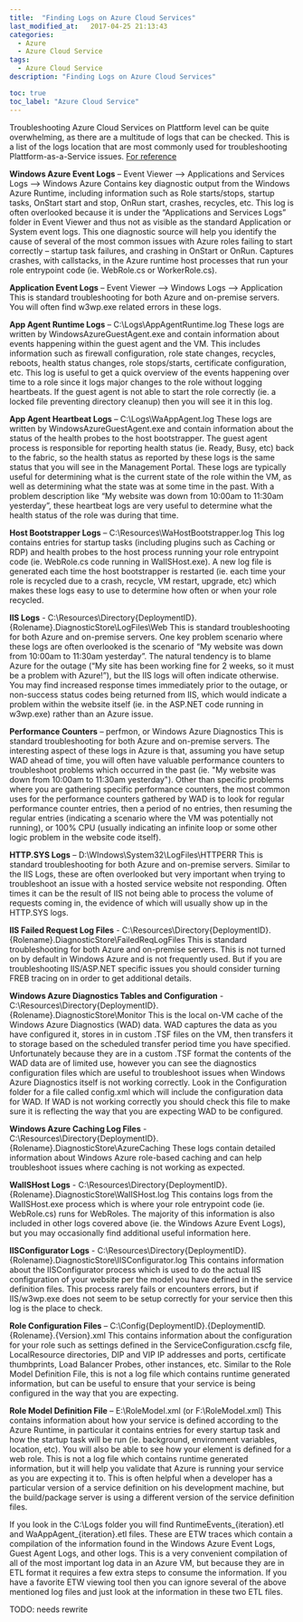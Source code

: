 ```yaml
---
title:  "Finding Logs on Azure Cloud Services"
last_modified_at:   2017-04-25 21:13:43
categories: 
  - Azure
  - Azure Cloud Service
tags:
  - Azure Cloud Service
description: "Finding Logs on Azure Cloud Services"

toc: true
toc_label: "Azure Cloud Service"
---
```



Troubleshooting Azure Cloud Services on Plattform level can be quite overwhelming, as there are a multitude of logs that can be checked. 
This is a list of the logs location that are most commonly used for troubleshooting Plattform-as-a-Service issues.
[For reference](https://learn.microsoft.com/en-us/archive/blogs/kwill/windows-azure-paas-compute-diagnostics-data)
<!--TODO Bulletpoints-->
**Windows Azure Event Logs** – Event Viewer –> Applications and Services Logs –> Windows Azure
Contains key diagnostic output from the Windows Azure Runtime, including information such as Role starts/stops, startup tasks, OnStart start and stop, OnRun start, crashes, recycles, etc. 
This log is often overlooked because it is under the “Applications and Services Logs” folder in Event Viewer and thus not as visible as the standard Application or System event logs. 
This one diagnostic source will help you identify the cause of several of the most common issues with Azure roles failing to start correctly – startup task failures, and crashing in OnStart or OnRun.
Captures crashes, with callstacks, in the Azure runtime host processes that run your role entrypoint code (ie. WebRole.cs or WorkerRole.cs).

**Application Event Logs** – Event Viewer –> Windows Logs –> Application
This is standard troubleshooting for both Azure and on-premise servers.  You will often find w3wp.exe related errors in these logs.

**App Agent Runtime Logs** – C:\Logs\AppAgentRuntime.log
These logs are written by WindowsAzureGuestAgent.exe and contain information about events happening within the guest agent and the VM.  This includes information such as firewall configuration, role state changes, recycles, reboots, health status changes, role stops/starts, certificate configuration, etc.
This log is useful to get a quick overview of the events happening over time to a role since it logs major changes to the role without logging heartbeats.
If the guest agent is not able to start the role correctly (ie. a locked file preventing directory cleanup) then you will see it in this log.

**App Agent Heartbeat Logs** – C:\Logs\WaAppAgent.log
These logs are written by WindowsAzureGuestAgent.exe and contain information about the status of the health probes to the host bootstrapper. 
The guest agent process is responsible for reporting health status (ie. Ready, Busy, etc) back to the fabric, so the health status as reported by these logs is the same status that you will see in the Management Portal.
These logs are typically useful for determining what is the current state of the role within the VM, as well as determining what the state was at some time in the past.  With a problem description like “My website was down from 10:00am to 11:30am yesterday”, these heartbeat logs are very useful to determine what the health status of the role was during that time.

**Host Bootstrapper Logs** – C:\Resources\WaHostBootstrapper.log
This log contains entries for startup tasks (including plugins such as Caching or RDP) and health probes to the host process running your role entrypoint code (ie. WebRole.cs code running in WaIISHost.exe).
A new log file is generated each time the host bootstrapper is restarted (ie. each time your role is recycled due to a crash, recycle, VM restart, upgrade, etc) which makes these logs easy to use to determine how often or when your role recycled.

**IIS Logs** - C:\Resources\Directory\{DeploymentID}.{Rolename}.DiagnosticStore\LogFiles\Web
This is standard troubleshooting for both Azure and on-premise servers. 
One key problem scenario where these logs are often overlooked is the scenario of “My website was down from 10:00am to 11:30am yesterday”.  The natural tendency is to blame Azure for the outage (“My site has been working fine for 2 weeks, so it must be a problem with Azure!”), but the IIS logs will often indicate otherwise.  You may find increased response times immediately prior to the outage, or non-success status codes being returned from IIS, which would indicate a problem within the website itself (ie. in the ASP.NET code running in w3wp.exe) rather than an Azure issue.

**Performance Counters** – perfmon, or Windows Azure Diagnostics
This is standard troubleshooting for both Azure and on-premise servers.
The interesting aspect of these logs in Azure is that, assuming you have setup WAD ahead of time, you will often have valuable performance counters to troubleshoot problems which occurred in the past (ie. "My website was down from 10:00am to 11:30am yesterday").
Other than specific problems where you are gathering specific performance counters, the most common uses for the performance counters gathered by WAD is to look for regular performance counter entries, then a period of no entries, then resuming the regular entries (indicating a scenario where the VM was potentially not running), or 100% CPU (usually indicating an infinite loop or some other logic problem in the website code itself).

**HTTP.SYS Logs** – D:\WIndows\System32\LogFiles\HTTPERR
This is standard troubleshooting for both Azure and on-premise servers. 
Similar to the IIS Logs, these are often overlooked but very important when trying to troubleshoot an issue with a hosted service website not responding.  Often times it can be the result of IIS not being able to process the volume of requests coming in, the evidence of which will usually show up in the HTTP.SYS logs.

**IIS Failed Request Log Files** - C:\Resources\Directory\{DeploymentID}.{Rolename}.DiagnosticStore\FailedReqLogFiles
This is standard troubleshooting for both Azure and on-premise servers. 
This is not turned on by default in Windows Azure and is not frequently used.  But if you are troubleshooting IIS/ASP.NET specific issues you should consider turning FREB tracing on in order to get additional details.

**Windows Azure Diagnostics Tables and Configuration** - C:\Resources\Directory\{DeploymentID}.{Rolename}.DiagnosticStore\Monitor
This is the local on-VM cache of the Windows Azure Diagnostics (WAD) data.  WAD captures the data as you have configured it, stores in in custom .TSF files on the VM, then transfers it to storage based on the scheduled transfer period time you have specified.
Unfortunately because they are in a custom .TSF format the contents of the WAD data are of limited use, however you can see the diagnostics configuration files which are useful to troubleshoot issues when Windows Azure Diagnostics itself is not working correctly.  Look in the Configuration folder for a file called config.xml which will include the configuration data for WAD.  If WAD is not working correctly you should check this file to make sure it is reflecting the way that you are expecting WAD to be configured.

**Windows Azure Caching Log Files** - C:\Resources\Directory\{DeploymentID}.{Rolename}.DiagnosticStore\AzureCaching
These logs contain detailed information about Windows Azure role-based caching and can help troubleshoot issues where caching is not working as expected.

**WaIISHost Logs** - C:\Resources\Directory\{DeploymentID}.{Rolename}.DiagnosticStore\WaIISHost.log
This contains logs from the WaIISHost.exe process which is where your role entrypoint code (ie. WebRole.cs) runs for WebRoles.  The majority of this information is also included in other logs covered above (ie. the Windows Azure Event Logs), but you may occasionally find additional useful information here.

**IISConfigurator Logs** - C:\Resources\Directory\{DeploymentID}.{Rolename}.DiagnosticStore\IISConfigurator.log
This contains information about the IISConfigurator process which is used to do the actual IIS configuration of your website per the model you have defined in the service definition files. 
This process rarely fails or encounters errors, but if IIS/w3wp.exe does not seem to be setup correctly for your service then this log is the place to check.

**Role Configuration Files** – C:\Config\{DeploymentID}.{DeploymentID.{Rolename}.{Version}.xml
This contains information about the configuration for your role such as settings defined in the ServiceConfiguration.cscfg file, LocalResource directories, DIP and VIP IP addresses and ports, certificate thumbprints, Load Balancer Probes, other instances, etc.
Similar to the Role Model Definition File, this is not a log file which contains runtime generated information, but can be useful to ensure that your service is being configured in the way that you are expecting.

**Role Model Definition File** – E:\RoleModel.xml (or F:\RoleModel.xml)
This contains information about how your service is defined according to the Azure Runtime, in particular it contains entries for every startup task and how the startup task will be run (ie. background, environment variables, location, etc).  You will also be able to see how your <sites> element is defined for a web role. 
This is not a log file which contains runtime generated information, but it will help you validate that Azure is running your service as you are expecting it to.  This is often helpful when a developer has a particular version of a service definition on his development machine, but the build/package server is using a different version of the service definition files.

  
<!--Note-->  
If you look in the C:\Logs folder you will find RuntimeEvents_{iteration}.etl and WaAppAgent_{iteration}.etl files.  These are ETW traces which contain a compilation of the information found in the Windows Azure Event Logs, Guest Agent Logs, and other logs.  This is a very convenient compilation of all of the most important log data in an Azure VM, but because they are in ETL format it requires a few extra steps to consume the information.  If you have a favorite ETW viewing tool then you can ignore several of the above mentioned log files and just look at the information in these two ETL files.  

TODO: needs rewrite
